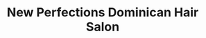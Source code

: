 ---
title: "New Perfections Dominican Hair Salon"
url: /hicksville/new-perfections-dominican-hair-salon/
shop: Kosmetik
---